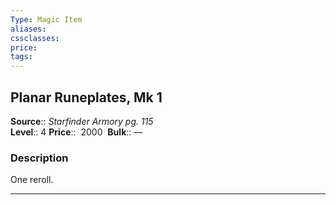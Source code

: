 ```yaml
---
Type: Magic Item
aliases:
cssclasses:
price: 
tags:
---
```

## Planar Runeplates, Mk 1

**Source**:: _Starfinder Armory pg. 115_  
**Level**:: 4
**Price**::  2000 
**Bulk**:: —

### Description

One reroll.

---